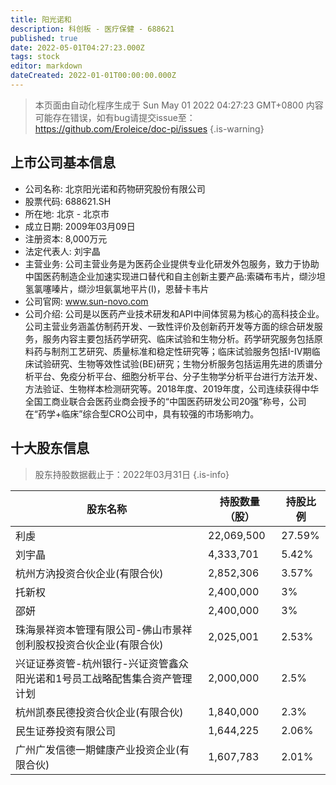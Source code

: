```yaml
---
title: 阳光诺和
description: 科创板 - 医疗保健 - 688621
published: true
date: 2022-05-01T04:27:23.000Z
tags: stock
editor: markdown
dateCreated: 2022-01-01T00:00:00.000Z
---
```


> 本页面由自动化程序生成于 Sun May 01 2022 04:27:23 GMT+0800
> 内容可能存在错误，如有bug请提交issue至：https://github.com/Eroleice/doc-pi/issues
{.is-warning}

## 上市公司基本信息
- 公司名称: 北京阳光诺和药物研究股份有限公司
- 股票代码: 688621.SH
- 所在地: 北京 - 北京市
- 成立日期: 2009年03月09日
- 注册资本: 8,000万元
- 法定代表人: 刘宇晶
- 主营业务: 公司主营业务是为医药企业提供专业化研发外包服务，致力于协助中国医药制造企业加速实现进口替代和自主创新主要产品:索磷布韦片，缬沙坦氢氯噻嗪片，缬沙坦氨氯地平片(Ⅰ)，恩替卡韦片
- 公司官网: www.sun-novo.com
- 公司介绍: 公司是以医药产业技术研发和API中间体贸易为核心的高科技企业。公司主营业务涵盖仿制药开发、一致性评价及创新药开发等方面的综合研发服务，服务内容主要包括药学研究、临床试验和生物分析。药学研究服务包括原料药与制剂工艺研究、质量标准和稳定性研究等；临床试验服务包括I-IV期临床试验研究、生物等效性试验(BE)研究；生物分析服务包括运用先进的质谱分析平台、免疫分析平台、细胞分析平台、分子生物学分析平台进行方法开发、方法验证、生物样本检测研究等。2018年度、2019年度，公司连续获得中华全国工商业联合会医药业商会授予的“中国医药研发公司20强”称号，公司在“药学+临床”综合型CRO公司中，具有较强的市场影响力。


## 十大股东信息
> 股东持股数据截止于：2022年03月31日
{.is-info}

| 股东名称 | 持股数量（股） | 持股比例 |
| --- | --- | --- |
| 利虔 | 22,069,500 | 27.59% |
| 刘宇晶 | 4,333,701 | 5.42% |
| 杭州方汭投资合伙企业(有限合伙) | 2,852,306 | 3.57% |
| 托新权 | 2,400,000 | 3% |
| 邵妍 | 2,400,000 | 3% |
| 珠海景祥资本管理有限公司-佛山市景祥创利股权投资合伙企业(有限合伙) | 2,025,001 | 2.53% |
| 兴证证券资管-杭州银行-兴证资管鑫众阳光诺和1号员工战略配售集合资产管理计划 | 2,000,000 | 2.5% |
| 杭州凯泰民德投资合伙企业(有限合伙) | 1,840,000 | 2.3% |
| 民生证券投资有限公司 | 1,644,225 | 2.06% |
| 广州广发信德一期健康产业投资企业(有限合伙) | 1,607,783 | 2.01% |




